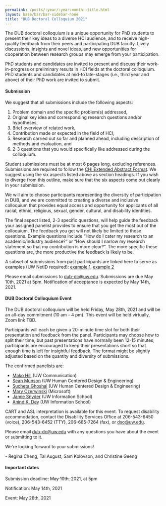 ```yaml
---
permalink: /posts/:year/:year:month-:title.html
layout: base/bar/bar-sidebar-none
title: "DUB Doctoral Colloquium 2021"
---
```


<div class="row" style="margin-bottom: 15px">
  <div class="col-md-8" markdown="block">
The DUB doctoral colloquium is a unique opportunity for PhD students to present their key ideas to a diverse HCI audience, and to receive high-quality feedback from their peers and participating DUB faculty. Lively discussions, insights and novel ideas, and new opportunities for cooperation between research groups may emerge from your participation.

PhD students and candidates are invited to present and discuss their work-in-progress or preliminary results in HCI fields at the doctoral colloquium. PhD students and candidates at mid-to late-stages (i.e., third year and above) of their PhD work are invited to submit.

<h4> Submission </h4>

We suggest that all submissions include the following aspects:

1. Problem domain and the specific problem(s) addressed,
2. Original key idea and corresponding research questions and/or hypotheses,
3. Brief overview of related work,
4. Contribution made or expected in the field of HCI,
5. Research carried out so far and planned ahead, including description of methods and evaluation, and
6. 2-3 questions that you would specifically like addressed during the colloquium.

Student submissions must be at most 6 pages long, excluding references. Submissions are required to follow the <a href="https://chi2021.acm.org/for-authors/chi-publication-formats">CHI Extended Abstract Format</a>. We suggest using the six aspects listed above as section headings. If you wish to diverge from this outline, make sure that the six aspects come out clearly in your submission. 

We will aim to choose participants representing the diversity of participation in DUB, and we are committed to creating a diverse and inclusive colloquium that provides equal access and opportunity for applicants of all racial, ethnic, religious, sexual, gender, cultural, and disability identities.

The final aspect listed, 2-3 specific questions, will help guide the feedback your assigned panelist provides to ensure that you get the most out of the colloquium. The feedback you get will not likely be limited to those questions. Example questions include “How do I cater my research to an academic/industry audience?” or “How should I narrow my research statement so that my contribution is more clear?”. The more specific these questions are, the more productive the feedback is likely to be.

A subset of submissions from past participants are linked here to serve as examples (UW NetID required): <a href="https://drive.google.com/file/d/1HyVfhyWJl4PvtL957A1xVisJF6-n_QNN/view?usp=sharing">example 1</a>, <a href="https://drive.google.com/file/d/1GFWSm64WNt7U4iwP61hFUYI8wxfOmkM5/view?usp=sharing">example 2</a>

Please email submissions to <a href="mailto:dub-dc@uw.edu">dub-dc@uw.edu</a>. Submissions are due May 10th, 2021 at 5pm. Notification of acceptance is expected by May 14th, 2021.

<h4> DUB Doctoral Colloquium Event </h4>

The DUB doctoral colloquium will be held Friday, May 28th, 2021 and will be an all-day commitment (10 am - 4 pm). This event will be held virtually, Zoom link TBD.

Participants will each be given a 20-minute time slot for both their presentation and feedback from the panel. Participants may choose how to split their time, but past presentations have normally been 12-15 minutes; participants are encouraged to keep their presentations short so that enough time is left for insightful feedback. The format might be slightly adjusted based on the quantity and diversity of submissions.

The confirmed panelists are:
- <a href="https://mako.cc/">Mako Hill</a> (UW Communication)
- <a href="https://www.smunson.com/">Sean Munson</a> (UW Human Centered Design & Engineering)
- <a href="https://www.sucheta.net/">Sucheta Ghoshal</a> (UW Human Centered Design & Engineering)
- <a href="https://www.microsoft.com/en-us/research/people/marycz/">Mary Czerwinski</a> (Microsoft)
- <a href="http://www.jaimesnyder.com/">Jamie Snyder</a> (UW Information School)
- <a href="https://ischool.uw.edu/people/faculty/profile/anind">Anind K. Dey</a> (UW Information School)


CART and ASL interpretation is available for this event. To request disability accommodation, contact the Disability Services Office at 206-543-6450 (voice), 206-543-6452 (TTY), 206-685-7264 (fax), or dso@uw.edu.

Please email <a href="mailto:dub-dc@uw.edu">dub-dc@uw.edu</a> with any questions you have about the event or submitting to it.

We're looking forward to your submissions!

\- Regina Cheng, Tal August, Sam Kolovson, and Christine Geeng
  </div>
  <div class="col-md-4" markdown="block">
<h4> Important dates </h4>

Submission deadline: <s>May 10th, </s> 2021, at 5pm

Notification: May 14th, 2021

Event: May 28th, 2021
  </div>
</div>
